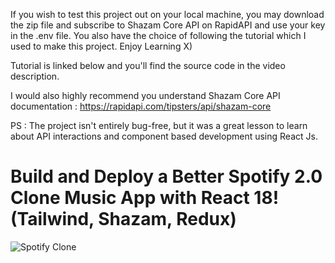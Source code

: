 If you wish to test this project out on your local machine, you may download the zip file and subscribe to Shazam Core API on RapidAPI and use your key in  the .env file. You also have the choice of following the tutorial which I used to make this project. Enjoy Learning X)

Tutorial is linked below and you'll find the source code in the video description.

I would also highly recommend you understand Shazam Core API documentation : https://rapidapi.com/tipsters/api/shazam-core

PS : The project isn't entirely bug-free, but it was a great lesson to learn about API interactions and component based development using React Js.
# Build and Deploy a Better Spotify 2.0 Clone Music App with React 18! (Tailwind, Shazam, Redux)
![Spotify Clone](https://i.ibb.co/mFh2kGZ/Thumbnail-2.png)
